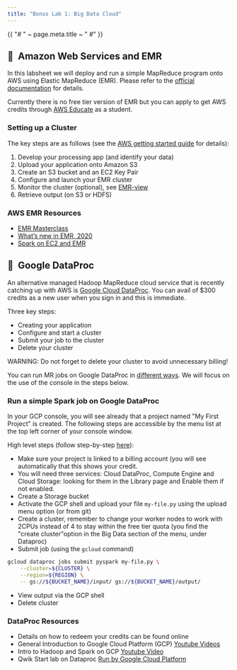 ```yaml
---
title: "Bonus Lab 1: Big Data Cloud"
---
```


{{ "# " ~ page.meta.title ~ " #" }}

## &nbsp; Amazon Web Services and EMR ##

In this labsheet we will deploy and run a simple MapReduce program onto AWS using Elastic
MapReduce (EMR). Please refer to the [official documentation](https://docs.aws.amazon.com/emr/)
for details.

Currently there is no free tier version of EMR but you can apply to get AWS credits through
[AWS Educate](https://aws.amazon.com/education/awseducate/) as a student.

### Setting up a Cluster ###

The key steps are as follows (see the
[AWS getting started guide](https://docs.aws.amazon.com/emr/latest/ManagementGuide/emr-gs.html)
for details):

1. Develop your processing app (and identify your data)
2. Upload your application onto Amazon S3
3. Create an S3 bucket and an EC2 Key Pair
4. Configure and launch your EMR cluster
5. Monitor the cluster (optional), see [EMR-view](https://docs.aws.amazon.com/emr/latest/ManagementGuide/emr-manage-view.html)
6. Retrieve output (on S3 or HDFS)

### AWS EMR Resources ###

- [EMR Masterclass](https://www.youtube.com/watch?v=zc1_Rfb_txQ)
- [What’s new in EMR, 2020](https://www.youtube.com/watch?v=1ZjTtCS3Kjk)
- [Spark on EC2 and EMR](https://www.youtube.com/watch?v=u5dFozl1fW8)

## &nbsp; Google DataProc ##

An alternative managed Hadoop MapReduce cloud service that is recently catching up with AWS is
[Google Cloud DataProc](https://cloud.google.com/dataproc). You can avail of $300 credits as a new
user when you sign in and this is immediate.

Three key steps:

- Creating your application
- Configure and start a cluster
- Submit your job to the cluster
- Delete your cluster

WARNING: Do not forget to delete your cluster to avoid unnecessary billing!

You can run MR jobs on Google DataProc in
[different ways](https://cloud.google.com/dataproc/docs/quickstarts).
We will focus on the use of the console in the steps below.

### Run a simple Spark job on Google DataProc ###

In your GCP console, you will see already that a project named "My First Project" is created. The
following steps are accessible by the menu list at the top left corner of your console window.

High level steps (follow step-by-step
[here](https://cloud.google.com/dataproc/docs/tutorials/gcs-connector-spark-tutorial)):

- Make sure your project is linked to a billing account (you will see automatically that this
shows your credit.
- You will need three services: Cloud DataProc, Compute Engine and Cloud Storage: looking for
them in the Library page and Enable them if not enabled.
- Create a Storage bucket
- Activate the GCP shell and upload your file `my-file.py` using the upload menu option (or from
git)
- Create a cluster, remember to change your worker nodes to work with 2CPUs instead of 4 to stay
within the free tier quota (you find the "create cluster"option in the Big Data section of the
menu, under Dataproc)
- Submit job (using the `gcloud` command)

```sh
gcloud dataproc jobs submit pyspark my-file.py \
    --cluster=${CLUSTER} \
    --region=${REGION} \
    -- gs://${BUCKET_NAME}/input/ gs://${BUCKET_NAME}/output/
```

- View output via the GCP shell
- Delete cluster

### DataProc Resources ###

- Details on how to redeem your credits can be found online
- General Introduction to Google Cloud Platform (GCP)
[Youtube Videos](https://youtu.be/4D3X6Xl5c_Y)
- Intro to Hadoop and Spark on GCP [Youtube Video](https://www.youtube.com/watch?v=h1LvACJWjKc)
- Qwik Start lab on Dataproc [Run by Google Cloud Platform](http://bit.ly/2KZaZJM)

